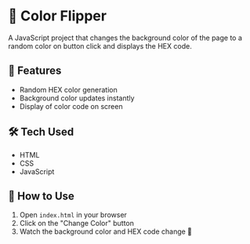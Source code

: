 # 🎨 Color Flipper

A JavaScript project that changes the background color of the page to a random color on button click and displays the HEX code.

## 🚀 Features
- Random HEX color generation 
- Background color updates instantly
- Display of color code on screen

## 🛠️ Tech Used
- HTML
- CSS
- JavaScript



## 📍 How to Use
1. Open `index.html` in your browser
2. Click on the "Change Color" button
3. Watch the background color and HEX code change 🎉

